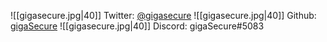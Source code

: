 ![[gigasecure.jpg|40]] Twitter: [@gigasecure](https://twitter.com/gigasecure)
![[gigasecure.jpg|40]] Github: [gigaSecure](https://github.com/gigaSecure)
![[gigasecure.jpg|40]] Discord: gigaSecure#5083
